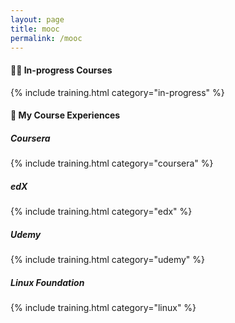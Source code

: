 ```yaml
---
layout: page
title: mooc
permalink: /mooc
---
```


#### 🧑‍💻 In-progress Courses

{% include training.html category="in-progress" %}

#### 📖 My Course Experiences

##### Coursera

{% include training.html category="coursera" %}

##### edX

{% include training.html category="edx" %}

##### Udemy

{% include training.html category="udemy" %}

##### Linux Foundation

{% include training.html category="linux" %}